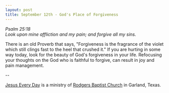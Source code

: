 ```yaml
---
layout: post
title: September 12th - God's Place of Forgiveness
---
```


_Psalm 25:18  
Look upon mine affliction and my pain; and forgive all my sins._

There is an old Proverb that says, "Forgiveness is the fragrance of
the violet which still clings fast to the heel that crushed it." If
you are hurting in some way today, look for the beauty of God's
forgiveness in your life. Refocusing your thoughts on the God who is
faithful to forgive, can result in joy and pain management.

 --

<a href=http://jesuseveryday.net>Jesus Every Day</a> is a ministry of <a href=http://rodgersbaptist.net>Rodgers Baptist Church</a> in Garland, Texas.
